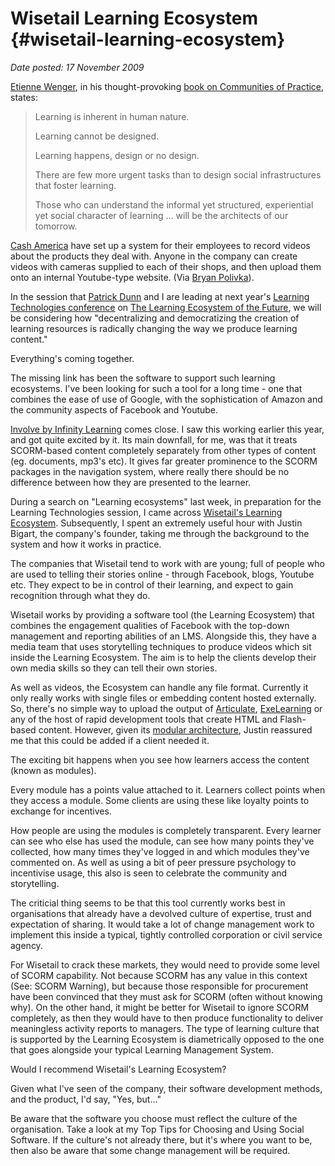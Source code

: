# Wisetail Learning Ecosystem {#wisetail-learning-ecosystem}

_Date posted: 17 November 2009_

[Etienne Wenger](http://www.ewenger.com/), in his thought-provoking [book on Communities of Practice](http://books.google.co.uk/books?id=heBZpgYUKdAC), states:

> Learning is inherent in human nature.
> 
> Learning cannot be designed.
> 
> Learning happens, design or no design.
> 
> There are few more urgent tasks than to design social infrastructures that foster learning.
> 
> Those who can understand the informal yet structured, experiential yet social character of learning ... will be the architects of our tomorrow.

[Cash America](http://www.cashamerica.com/) have set up a system for their employees to record videos about the products they deal with. Anyone in the company can create videos with cameras supplied to each of their shops, and then upload them onto an internal Youtube-type website. (Via [Bryan Polivka](http://www.polivkavox.com/2009/11/everyone-knows-something-why-not-record.html)).

In the session that [Patrick Dunn](http://patrickdunn.squarespace.com/) and I are leading at next year's [Learning Technologies conference](http://www.learningtechnologies.co.uk/conference/) on [The Learning Ecosystem of the Future](http://www.learningtechnologies.co.uk/track-2-session-1/#T2S1-1), we will be considering how "decentralizing and democratizing the creation of learning resources is radically changing the way we produce learning content."

Everything's coming together.

The missing link has been the software to support such learning ecosystems. I've been looking for such a tool for a long time - one that combines the ease of use of Google, with the sophistication of Amazon and the community aspects of Facebook and Youtube.

[Involve by Infinity Learning](http://www.infinitylearning.co.uk/web/index.php?q=involve) comes close. I saw this working earlier this year, and got quite excited by it. Its main downfall, for me, was that it treats SCORM-based content completely separately from other types of content (eg. documents, mp3's etc). It gives far greater prominence to the SCORM packages in the navigation system, where really there should be no difference between how they are presented to the learner.

During a search on "Learning ecosystems" last week, in preparation for the Learning Technologies session, I came across [Wisetail's Learning Ecosystem](http://wisetail.com/solutions.php). Subsequently, I spent an extremely useful hour with Justin Bigart, the company's founder, taking me through the background to the system and how it works in practice.

The companies that Wisetail tend to work with are young; full of people who are used to telling their stories online - through Facebook, blogs, Youtube etc. They expect to be in control of their learning, and expect to gain recognition through what they do.

Wisetail works by providing a software tool (the Learning Ecosystem) that combines the engagement qualities of Facebook with the top-down management and reporting abilities of an LMS. Alongside this, they have a media team that uses storytelling techniques to produce videos which sit inside the Learning Ecosystem. The aim is to help the clients develop their own media skills so they can tell their own stories.

As well as videos, the Ecosystem can handle any file format. Currently it only really works with single files or embedding content hosted externally. So, there's no simple way to upload  the output of [Articulate](http://www.articulate.com/), [ExeLearning](http://exelearning.org/) or any of the host of rapid development tools that create HTML and Flash-based content. However, given its [modular architecture](http://en.wikipedia.org/wiki/Modular_programming), Justin reassured me that this could be added if a client needed it.

The exciting bit happens when you see how learners access the content (known as modules).

Every module has a points value attached to it. Learners collect points when they access a module. Some clients are using these like loyalty points to exchange for incentives.

How people are using the modules is completely transparent. Every learner can see who else has used the module, can see how many points they've collected, how many times they've logged in and which modules they've commented on. As well as using a bit of peer pressure psychology to incentivise usage, this also is seen to celebrate the community and storytelling.

The criticial thing seems to be that this tool currently works best in organisations that already have a devolved culture of expertise, trust and expectation of sharing. It would take a lot of change management work to implement this inside a typical, tightly controlled corporation or civil service agency.

For Wisetail to crack these markets, they would need to provide some level of SCORM capability. Not because SCORM has any value in this context (See: SCORM Warning), but because those responsible for procurement have been convinced that they must ask for SCORM (often without knowing why). On the other hand, it might be better for Wisetail to ignore SCORM completely, as then they would have to then produce functionality to deliver meaningless activity reports to managers. The type of learning culture that is supported by the Learning Ecosystem is diametrically opposed to the one that goes alongside your typical Learning Management System.

Would I recommend Wisetail's Learning Ecosystem?

Given what I've seen of the company, their software development methods, and the product, I'd say, "Yes, but..."

Be aware that the software you choose must reflect the culture of the organisation. Take a look at my Top Tips for Choosing and Using Social Software. If the culture's not already there, but it's where you want to be, then also be aware that some change management will be required.